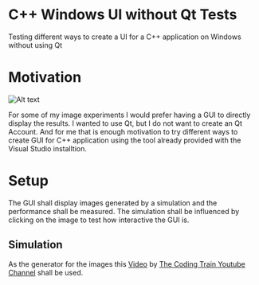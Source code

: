 # C++ Windows UI without Qt Tests
Testing different ways to create a UI for a C++ application on Windows without using Qt

# Motivation
![Alt text](https://i.imgflip.com/2v1rjh.png "a title")

For some of my image experiments I would prefer having a GUI to directly display the results. I wanted to use Qt, but I do not want to create an Qt Account. And for me that is enough motivation to try different ways to create GUI for C++ application using the tool already provided with the Visual Studio installtion.

# Setup
The GUI shall display images generated by a simulation and the performance shall be measured. The simulation shall be influenced by clicking on the image to test how interactive the GUI is.

Simulation
----------
As the generator for the images this [Video](https://www.youtube.com/watch?v=BjoM9oKOAKY) by [The Coding Train Youtube Channel](https://www.youtube.com/c/TheCodingTrain) shall be used.
